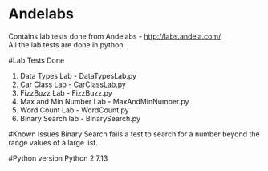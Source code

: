 # Andelabs
Contains lab tests done from Andelabs - http://labs.andela.com/  
All the lab tests are done in python.

#Lab Tests Done
1. Data Types Lab - DataTypesLab.py
2. Car Class Lab - CarClassLab.py
3. FizzBuzz Lab - FizzBuzz.py
4. Max and Min Number Lab - MaxAndMinNumber.py
5. Word Count Lab - WordCount.py
6. Binary Search lab - BinarySearch.py

#Known Issues
Binary Search fails a test to search for a number beyond the range values of a large list.

#Python version
Python 2.7.13